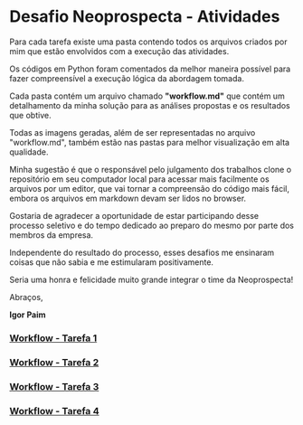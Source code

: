 # Desafio Neoprospecta - Atividades

Para cada tarefa existe uma pasta contendo todos os arquivos criados por mim que estão envolvidos com a execução das atividades.

Os códigos em Python foram comentados da melhor maneira possível para fazer compreensível a execução lógica da abordagem tomada.

Cada pasta contém um arquivo chamado **"workflow.md"** que contém um detalhamento da minha solução para as análises propostas e os resultados que obtive.

Todas as imagens geradas, além de ser representadas no arquivo "workflow.md", também estão nas pastas para melhor visualização em alta qualidade.

Minha sugestão é que o responsável pelo julgamento dos trabalhos clone o repositório em seu computador local para acessar mais facilmente os arquivos por um editor, que vai tornar a compreensão do código mais fácil, embora os arquivos em markdown devam ser lidos no browser.

Gostaria de agradecer a oportunidade de estar participando desse processo seletivo e do tempo dedicado ao preparo do mesmo por parte dos membros da empresa.

Independente do resultado do processo, esses desafios me ensinaram coisas que não sabia e me estimularam positivamente.

Seria uma honra e felicidade muito grande integrar o time da Neoprospecta!

Abraços,

**Igor Paim**

### [Workflow - Tarefa 1](https://github.com/igrorp/desafio_neo/blob/main/task1/workflow.md)

### [Workflow - Tarefa 2](https://github.com/igrorp/desafio_neo/blob/main/task2/workflow.md)

### [Workflow - Tarefa 3](https://github.com/igrorp/desafio_neo/blob/main/task3/workflow.md)

### [Workflow - Tarefa 4](https://github.com/igrorp/desafio_neo/blob/main/task1/workflow.md)
